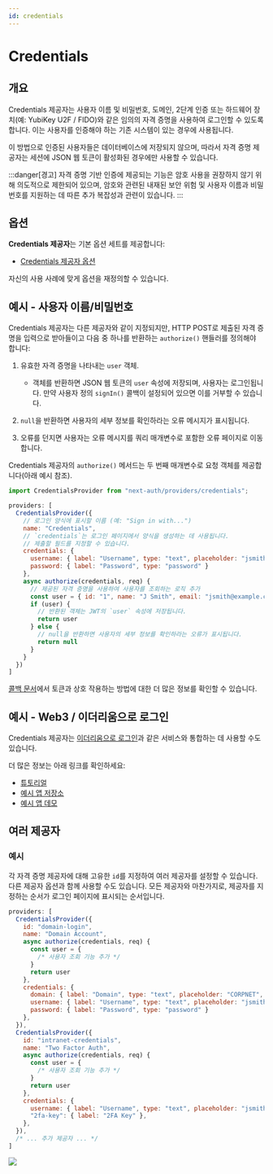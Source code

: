 ```yaml
---
id: credentials
---
```


# Credentials

## 개요

Credentials 제공자는 사용자 이름 및 비밀번호, 도메인, 2단계 인증 또는 하드웨어 장치(예: YubiKey U2F / FIDO)와 같은 임의의 자격 증명을 사용하여 로그인할 수 있도록 합니다. 이는 사용자를 인증해야 하는 기존 시스템이 있는 경우에 사용됩니다.

이 방법으로 인증된 사용자들은 데이터베이스에 저장되지 않으며, 따라서 자격 증명 제공자는 세션에 JSON 웹 토큰이 활성화된 경우에만 사용할 수 있습니다.

:::danger[경고]
자격 증명 기반 인증에 제공되는 기능은 암호 사용을 권장하지 않기 위해 의도적으로 제한되어 있으며, 암호와 관련된 내재된 보안 위험 및 사용자 이름과 비밀번호를 지원하는 데 따른 추가 복잡성과 관련이 있습니다.
:::

## 옵션

**Credentials 제공자**는 기본 옵션 세트를 제공합니다:

- [Credentials 제공자 옵션](https://github.com/nextauthjs/next-auth/blob/main/packages/core/src/providers/credentials.ts)

자신의 사용 사례에 맞게 옵션을 재정의할 수 있습니다.

## 예시 - 사용자 이름/비밀번호

Credentials 제공자는 다른 제공자와 같이 지정되지만, HTTP POST로 제출된 자격 증명을 입력으로 받아들이고 다음 중 하나를 반환하는 `authorize()` 핸들러를 정의해야 합니다:

1. 유효한 자격 증명을 나타내는 `user` 객체.
   - 객체를 반환하면 JSON 웹 토큰의 `user` 속성에 저장되며, 사용자는 로그인됩니다. 만약 사용자 정의 `signIn()` 콜백이 설정되어 있으면 이를 거부할 수 있습니다.
  
2. `null`을 반환하면 사용자의 세부 정보를 확인하라는 오류 메시지가 표시됩니다.

3. 오류를 던지면 사용자는 오류 메시지를 쿼리 매개변수로 포함한 오류 페이지로 이동합니다.

Credentials 제공자의 `authorize()` 메서드는 두 번째 매개변수로 요청 객체를 제공합니다(아래 예시 참조).

```js title="pages/api/auth/\[...nextauth\].js"
import CredentialsProvider from "next-auth/providers/credentials";

providers: [
  CredentialsProvider({
    // 로그인 양식에 표시할 이름 (예: "Sign in with...")
    name: "Credentials",
    // `credentials`는 로그인 페이지에서 양식을 생성하는 데 사용됩니다.
    // 제출할 필드를 지정할 수 있습니다.
    credentials: {
      username: { label: "Username", type: "text", placeholder: "jsmith" },
      password: { label: "Password", type: "password" }
    },
    async authorize(credentials, req) {
      // 제공된 자격 증명을 사용하여 사용자를 조회하는 로직 추가
      const user = { id: "1", name: "J Smith", email: "jsmith@example.com" }
      if (user) {
        // 반환된 객체는 JWT의 `user` 속성에 저장됩니다.
        return user
      } else {
        // null을 반환하면 사용자의 세부 정보를 확인하라는 오류가 표시됩니다.
        return null
      }
    }
  })
]
```

[콜백 문서](https://next-auth.js.org/configuration/callbacks)에서 토큰과 상호 작용하는 방법에 대한 더 많은 정보를 확인할 수 있습니다.

## 예시 - Web3 / 이더리움으로 로그인

Credentials 제공자는 [이더리움으로 로그인](https://login.xyz/)과 같은 서비스와 통합하는 데 사용할 수도 있습니다.

더 많은 정보는 아래 링크를 확인하세요:

- [튜토리얼](https://docs.login.xyz/integrations/nextauth.js)
- [예시 앱 저장소](https://github.com/spruceid/siwe-next-auth-example)
- [예시 앱 데모](https://siwe-next-auth-example2.vercel.app/)

## 여러 제공자

### 예시

각 자격 증명 제공자에 대해 고유한 `id`를 지정하여 여러 제공자를 설정할 수 있습니다. 다른 제공자 옵션과 함께 사용할 수도 있습니다. 모든 제공자와 마찬가지로, 제공자를 지정하는 순서가 로그인 페이지에 표시되는 순서입니다.

```javascript
providers: [
  CredentialsProvider({
    id: "domain-login",
    name: "Domain Account",
    async authorize(credentials, req) {
      const user = {
        /* 사용자 조회 기능 추가 */
      }
      return user
    },
    credentials: {
      domain: { label: "Domain", type: "text", placeholder: "CORPNET", value: "CORPNET" },
      username: { label: "Username", type: "text", placeholder: "jsmith" },
      password: { label: "Password", type: "password" }
    },
  }),
  CredentialsProvider({
    id: "intranet-credentials",
    name: "Two Factor Auth",
    async authorize(credentials, req) {
      const user = {
        /* 사용자 조회 기능 추가 */
      }
      return user
    },
    credentials: {
      username: { label: "Username", type: "text", placeholder: "jsmith" },
      "2fa-key": { label: "2FA Key" },
    },
  }),
  /* ... 추가 제공자 ... */
]
```

![](https://nextauth-ko.wsbox.pw/images/signin-complex-ee85e2ba139b73903bbb9723aa846865.png)